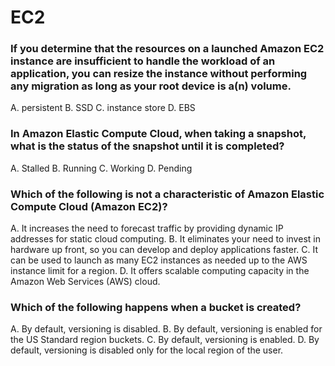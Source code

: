 
# EC2

### If you determine that the resources on a launched Amazon EC2 instance are insufficient to handle the workload of an application, you can resize the instance without performing any migration as long as your root device is a(n) volume.

A. persistent
B. SSD
C. instance store 
D. EBS

### In Amazon Elastic Compute Cloud, when taking a snapshot, what is the status of the snapshot until it is completed?
A. Stalled B. Running C. Working D. Pending

### Which of the following is not a characteristic of Amazon Elastic Compute Cloud (Amazon EC2)?
A. It increases the need to forecast traffic by providing dynamic IP addresses for static cloud computing.
B. It eliminates your need to invest in hardware up front, so you can develop and deploy applications faster.
C. It can be used to launch as many EC2 instances as needed up to the AWS instance limit for a region.
D. It offers scalable computing capacity in the Amazon Web Services (AWS) cloud.

### Which of the following happens when a bucket is created?
A. By default, versioning is disabled.
B. By default, versioning is enabled for the US Standard region buckets. 
C. By default, versioning is enabled.
D. By default, versioning is disabled only for the local region of the user.
